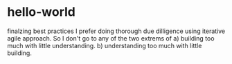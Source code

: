 # hello-world
finalzing best practices
I prefer doing thorough due dilligence using iterative agile approach.
So I don't go to any of the two extrems of a) building too much with little understanding. b) understanding too much with little building.
